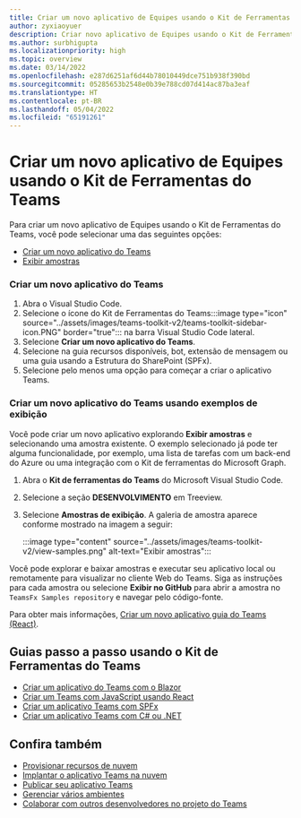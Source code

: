 ```yaml
---
title: Criar um novo aplicativo de Equipes usando o Kit de Ferramentas do Teams
author: zyxiaoyuer
description: Criar novo aplicativo de Equipes usando o Kit de Ferramentas do Teams
ms.author: surbhigupta
ms.localizationpriority: high
ms.topic: overview
ms.date: 03/14/2022
ms.openlocfilehash: e287d6251af6d44b78010449dce751b938f390bd
ms.sourcegitcommit: 05285653b2548e0b39e788cd07d414ac87ba3eaf
ms.translationtype: HT
ms.contentlocale: pt-BR
ms.lasthandoff: 05/04/2022
ms.locfileid: "65191261"
---
```

# <a name="create-a-new-teams-app-using-teams-toolkit"></a>Criar um novo aplicativo de Equipes usando o Kit de Ferramentas do Teams

Para criar um novo aplicativo de Equipes usando o Kit de Ferramentas do Teams, você pode selecionar uma das seguintes opções:

* [Criar um novo aplicativo do Teams](create-new-project.md#create-a-new-teams-app)
* [Exibir amostras](create-new-project.md#create-a-new-teams-app-using-view-samples)

### <a name="create-a-new-teams-app"></a>Criar um novo aplicativo do Teams

1. Abra o Visual Studio Code.
1. Selecione o ícone do Kit de Ferramentas do Teams:::image type="icon" source="../assets/images/teams-toolkit-v2/teams-toolkit-sidebar-icon.PNG" border="true"::: na barra Visual Studio Code lateral.
1. Selecione **Criar um novo aplicativo do Teams**.
1. Selecione na guia recursos disponíveis, bot, extensão de mensagem ou uma guia usando a Estrutura do SharePoint (SPFx). 
1. Selecione pelo menos uma opção para começar a criar o aplicativo Teams.

### <a name="create-a-new-teams-app-using-view-samples"></a>Criar um novo aplicativo do Teams usando exemplos de exibição

Você pode criar um novo aplicativo explorando **Exibir amostras** e selecionando uma amostra existente. O exemplo selecionado já pode ter alguma funcionalidade, por exemplo, uma lista de tarefas com um back-end do Azure ou uma integração com o Kit de ferramentas do Microsoft Graph.

 1. Abra o **Kit de ferramentas do Teams** do Microsoft Visual Studio Code.
 1. Selecione a seção **DESENVOLVIMENTO** em Treeview.
 1. Selecione **Amostras de exibição**. A galeria de amostra aparece conforme mostrado na imagem a seguir:

    :::image type="content" source="../assets/images/teams-toolkit-v2/view-samples.png" alt-text="Exibir amostras":::

Você pode explorar e baixar amostras e executar seu aplicativo local ou remotamente para visualizar no cliente Web do Teams. Siga as instruções para cada amostra ou selecione **Exibir no GitHub** para abrir a amostra no `TeamsFx Samples repository` e navegar pelo código-fonte.

Para obter mais informações, [Criar um novo aplicativo guia do Teams (React)](/microsoftteams/platform/sbs-gs-javascript?tabs=vscode%2Cvsc%2Cviscode%2Cvcode&tutorial-step=2).

## <a name="step-by-step-guides-using-teams-toolkit"></a>Guias passo a passo usando o Kit de Ferramentas do Teams

* [Criar um aplicativo do Teams com o Blazor](../sbs-gs-blazorupdate.yml)
* [Criar um Teams com JavaScript usando React](../sbs-gs-javascript.yml)
* [Criar um aplicativo Teams com SPFx](../sbs-gs-spfx.yml)
* [Criar um aplicativo Teams com C# ou .NET](../sbs-gs-csharp.yml)

## <a name="see-also"></a>Confira também

* [Provisionar recursos de nuvem](provision.md)
* [Implantar o aplicativo Teams na nuvem](deploy.md)
* [Publicar seu aplicativo Teams](../concepts/deploy-and-publish/appsource/publish.md)
* [Gerenciar vários ambientes](TeamsFx-multi-env.md)
* [Colaborar com outros desenvolvedores no projeto do Teams](TeamsFx-collaboration.md)